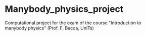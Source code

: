 # Manybody_physics_project
Computational project for the exam of the course "Introduction to manybody physics" (Prof. F. Becca, UniTs)
